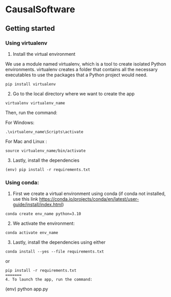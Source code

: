 # CausalSoftware


## Getting started
### Using virtualenv

1. Install the virtual environment

We use a module named virtualenv, which is a tool to create isolated Python environments. virtualenv creates a folder that contains all the necessary executables to use the packages that a Python project would need.

```
pip install virtualenv
```

2. Go to the local directory where we want to create the app

```
virtualenv virtualenv_name
```

Then, run the command:

For Windows:
```
.\virtualenv_name\Scripts\activate
```

For Mac and Linux : 
```
source virtualenv_name/bin/activate
```

3. Lastly, install the dependencies

```
(env) pip install -r requirements.txt
```


### Using conda:

1. First we create a virtual environment using conda (if conda not installed, use this link https://conda.io/projects/conda/en/latest/user-guide/install/index.html)

```
conda create env_name python=3.10
```
2. We activate the environment:
```
conda activate env_name
```

3. Lastly, install the dependencies using either

```
conda install --yes --file requirements.txt
```

or 

```
pip install -r requirements.txt
=======
4. To launch the app, run the command:

```
(env) python app.py

```


